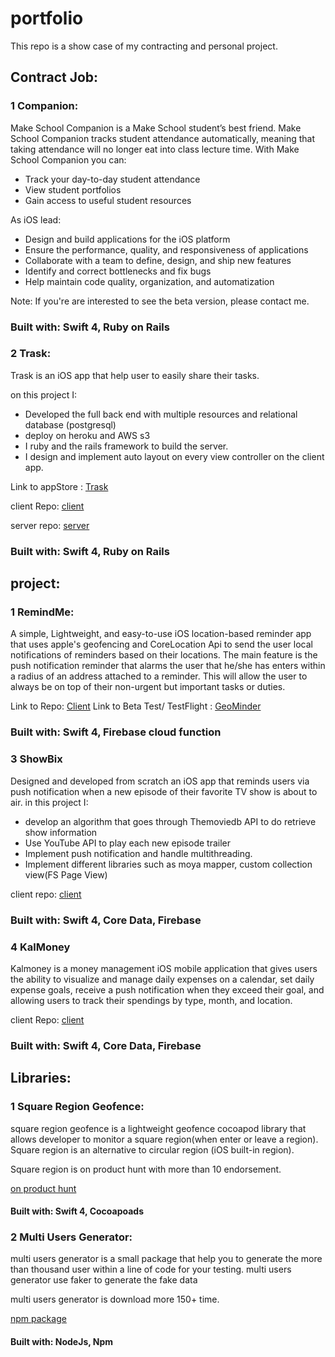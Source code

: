 # portfolio

This repo is a show case of my contracting and personal project.

## Contract Job:

### 1 Companion:

Make School Companion is a Make School student’s best friend. Make School Companion tracks student 
attendance automatically, meaning that taking attendance will no longer eat into class lecture time.
With Make School Companion you can:
* Track your day-to-day student attendance 
* View student portfolios 
* Gain access to useful student resources

As iOS lead:
* Design and build applications for the iOS platform
* Ensure the performance, quality, and responsiveness of applications
* Collaborate with a team to define, design, and ship new features
* Identify and correct bottlenecks and fix bugs
* Help maintain code quality, organization, and automatization

Note: If you're are interested to see the beta version, please contact me.

### Built with: Swift 4, Ruby on Rails

### 2 Trask:

Trask is an iOS app that help user to easily share their tasks.

on this project I:

* Developed the  full back end with multiple resources and relational database (postgresql)
* deploy on heroku and AWS s3  
* I ruby and the rails framework to build the server.
* I design and implement auto layout on every view controller on the client app.

Link to appStore : [Trask](https://itunes.apple.com/us/app/trask/id1364258920?mt=8)

client Repo: [client](https://github.com/ShennyO/Chore-Client-Development)

server repo: [server](https://github.com/ShennyO/ChorekeeperServer)

### Built with: Swift 4, Ruby on Rails

## project:

### 1 RemindMe:

A simple, Lightweight, and easy-to-use iOS location-based reminder app that uses apple's geofencing and CoreLocation Api to send the user local notifications of reminders based on their locations. The main feature is the push notification reminder that alarms the user that he/she has enters within a radius of an address attached to a reminder. This will allow the user to always be on top of their non-urgent but important tasks or duties.

Link to Repo: [Client](https://github.com/yveslym/remindMe)
Link to Beta Test/ TestFlight : [GeoMinder](https://testflight.apple.com/join/do291tga)

### Built with: Swift 4, Firebase cloud function

### 3 ShowBix

Designed and developed from scratch an iOS app that reminds users via push notification when a new episode of their favorite TV show is about to air. in this project I:
 * develop an algorithm that goes through Themoviedb API to do retrieve show information
 * Use YouTube API to play each new episode trailer
 * Implement push notification and handle multithreading.
 * Implement different libraries such as moya mapper, custom collection view(FS Page View)

 client repo: [client](https://github.com/yveslym/tv-show-manager)

### Built with: Swift 4, Core Data, Firebase

 ### 4 KalMoney

Kalmoney is a money management iOS mobile application that gives users the ability
to visualize and manage daily expenses on a calendar, set daily expense goals, 
receive a push notification when they exceed their goal, and allowing users to 
track their spendings by type, month, and location.

client Repo: [client](https://github.com/yveslym/Core-Team-Project)

### Built with: Swift 4, Core Data, Firebase

## Libraries:

### 1 Square Region Geofence:

square region geofence is a lightweight geofence cocoapod library that allows developer
to monitor a square region(when enter or leave a region). Square region is an alternative
to circular region (iOS built-in region).

Square region is on product hunt with more than 10 endorsement.

[on product hunt](https://www.producthunt.com/posts/square-region-geofence)
#### Built with: Swift 4, Cocoapoads

### 2 Multi Users Generator:

multi users generator is a small package that help you to generate the more 
than thousand user within a line of code for your testing. multi users generator
use faker to generate the fake data

multi users generator is download more 150+ time.

[npm package](https://www.npmjs.com/package/multi-users-generator)

#### Built with: NodeJs, Npm




